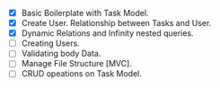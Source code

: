- [x] Basic Boilerplate with Task Model.
- [x] Create User. Relationship between Tasks and User.
- [x] Dynamic Relations and Infinity nested queries.
- [ ] Creating Users.
- [ ] Validating body Data.
- [ ] Manage File Structure [MVC].
- [ ] CRUD opeations on Task Model.